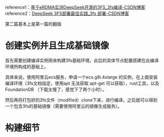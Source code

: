 reference1：[基于eRDMA实测DeepSeek开源的3FS_3fs编译-CSDN博客](https://blog.csdn.net/weixin_43778179/article/details/145995349)
reference2：[DeepSeek 3FS部署最佳实践_3fs 部署-CSDN博客](https://blog.csdn.net/Franklin7B/article/details/146308170)

第二篇基本上是第一篇的翻版
# 创建实例并且生成基础镜像

首先需要创建编译实例用来构建3fs基础环境，此后的具体节点配置搭建在此编译环境所构成的基础上。

具体来说，使用阿里云ecs服务，申请一个ecs.g8i.4xlarge 的实例，在上面安装编译环境（3fs文档指定，使用apt 无法获取 apt-get 可以获取），rust工具，以及FoundationDB （下载太慢了，感觉下了两个小时）。

然后再将打包好的3fs文件（modified）clone下来，进行编译，之后就可以得到一个包含3fs的基础镜像（需要使用阿里云的镜像生成服务）。

# 构建细节